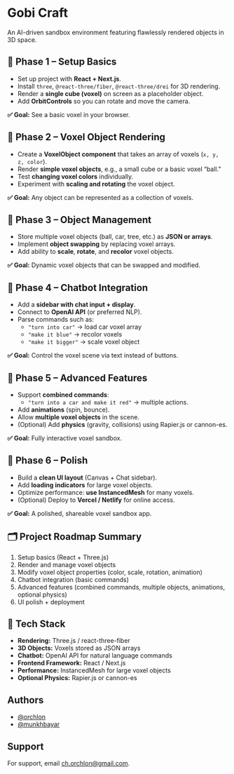 
# Gobi Craft

An AI-driven sandbox environment featuring flawlessly rendered objects in 3D space. 


## 📌 Phase 1 – Setup Basics

- Set up project with **React + Next.js**.  
- Install `three`, `@react-three/fiber`, `@react-three/drei` for 3D rendering.  
- Render a **single cube (voxel)** on screen as a placeholder object.  
- Add **OrbitControls** so you can rotate and move the camera.  

**✅ Goal:** See a basic voxel in your browser.  


## 📌 Phase 2 – Voxel Object Rendering

- Create a **VoxelObject component** that takes an array of voxels (`x, y, z, color`).  
- Render **simple voxel objects**, e.g., a small cube or a basic voxel “ball.”  
- Test **changing voxel colors** individually.  
- Experiment with **scaling and rotating** the voxel object.  

**✅ Goal:** Any object can be represented as a collection of voxels.  

## 📌 Phase 3 – Object Management

- Store multiple voxel objects (ball, car, tree, etc.) as **JSON or arrays**.  
- Implement **object swapping** by replacing voxel arrays.  
- Add ability to **scale**, **rotate**, and **recolor** voxel objects.  

**✅ Goal:** Dynamic voxel objects that can be swapped and modified.  

## 📌 Phase 4 – Chatbot Integration

- Add a **sidebar with chat input + display**.  
- Connect to **OpenAI API** (or preferred NLP).  
- Parse commands such as:  
  - `"turn into car"` → load car voxel array  
  - `"make it blue"` → recolor voxels  
  - `"make it bigger"` → scale voxel object  

**✅ Goal:** Control the voxel scene via text instead of buttons.  

## 📌 Phase 5 – Advanced Features

- Support **combined commands**:  
  - `"turn into a car and make it red"` → multiple actions.  
- Add **animations** (spin, bounce).  
- Allow **multiple voxel objects** in the scene.  
- (Optional) Add **physics** (gravity, collisions) using Rapier.js or cannon-es.  

**✅ Goal:** Fully interactive voxel sandbox.  

## 📌 Phase 6 – Polish

- Build a **clean UI layout** (Canvas + Chat sidebar).  
- Add **loading indicators** for large voxel objects.  
- Optimize performance: **use InstancedMesh** for many voxels.  
- (Optional) Deploy to **Vercel / Netlify** for online access.  

**✅ Goal:** A polished, shareable voxel sandbox app.  


## 🗂️ Project Roadmap Summary

1. Setup basics (React + Three.js)  
2. Render and manage voxel objects  
3. Modify voxel object properties (color, scale, rotation, animation)  
4. Chatbot integration (basic commands)  
5. Advanced features (combined commands, multiple objects, animations, optional physics)  
6. UI polish + deployment  


## 🔧 Tech Stack

- **Rendering:** Three.js / react-three-fiber  
- **3D Objects:** Voxels stored as JSON arrays  
- **Chatbot:** OpenAI API for natural language commands  
- **Frontend Framework:** React / Next.js  
- **Performance:** InstancedMesh for large voxel objects  
- **Optional Physics:** Rapier.js or cannon-es


## Authors

- [@orchlon](https://www.github.com/orchlonn)
- [@munkhbayar](https://www.github.com/munkhbayar17)


## Support

For support, email ch.orchlon@gmail.com.

